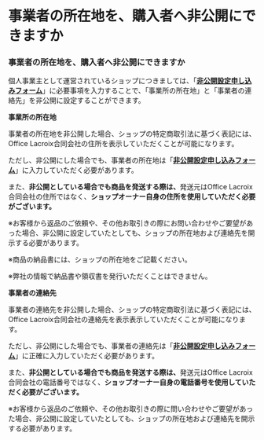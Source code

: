 # 事業者の所在地を、購入者へ非公開にできますか

### 事業者の所在地を、購入者へ非公開にできますか

個人事業主として運営されているショップにつきましては、「[**非公開設定申し込みフォーム**](https://opusbooster.com/tokusho-hide)」に必要事項を入力することで、「事業所の所在地」と「事業者の連絡先」を非公開に設定することができます。

**事業所の所在地**

事業者の所在地を非公開した場合、ショップの特定商取引法に基づく表記には、Office Lacroix合同会社の住所を表示していただくことが可能になります。

ただし、非公開にした場合でも、事業者の所在地は「[**非公開設定申し込みフォーム**](https://opusbooster.com/tokusho-hide)」に入力していただく必要があります。

また、**非公開としている場合でも商品を発送する際は、**&#x767A;送元はOffice Lacroix合同会社の住所ではなく、**ショップオーナー自身の住所を使用していただく必要がございます。**

※お客様から返品のご依頼や、その他お取引きの際にお問い合わせやご要望があった場合、非公開に設定していたとしても、ショップの所在地および連絡先を開示する必要があります。

※商品の納品書には、ショップの所在地をご記載ください。

※弊社の情報で納品書や領収書を発行いただくことはできません。

**事業者の連絡先**

事業者の連絡先を非公開した場合、ショップの特定商取引法に基づく表記には、Office Lacroix合同会社の連絡先を表示表示していただくことが可能になります。

ただし、非公開にした場合でも、事業者の連絡先は「[**非公開設定申し込みフォーム**](https://opusbooster.com/tokusho-hide)」に正確に入力していただく必要があります。

また、**非公開としている場合でも商品を発送する際は、**&#x767A;送元はOffice Lacroix合同会社の電話番号ではなく、**ショップオーナー自身の電話番号を使用していただく必要がございます。**

※お客様から返品のご依頼や、その他お取引きの際に問い合わせやご要望があった場合、非公開に設定していたとしても、ショップの所在地および連絡先を開示する必要があります。
